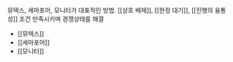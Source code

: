 뮤텍스, 세마포어, 모니터가 대표적인 방법. [[상호 배제]], [[한정 대기]], [[진행의 융통성]] 조건 만족시키며 경쟁상태를 해결
- [[뮤텍스]]
- [[세마포어]]
- [[모니터]]